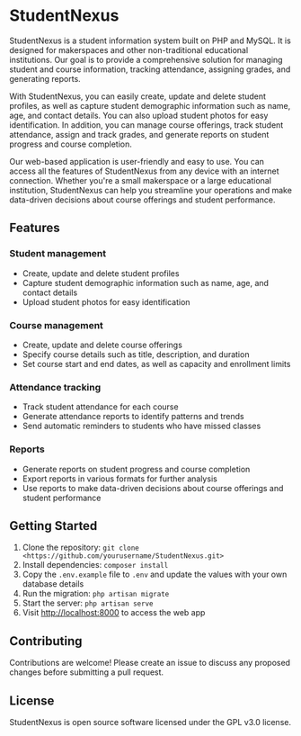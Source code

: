 # StudentNexus

StudentNexus is a student information system built on PHP and MySQL. It is designed for makerspaces and other non-traditional educational institutions. Our goal is to provide a comprehensive solution for managing student and course information, tracking attendance, assigning grades, and generating reports.

With StudentNexus, you can easily create, update and delete student profiles, as well as capture student demographic information such as name, age, and contact details. You can also upload student photos for easy identification. In addition, you can manage course offerings, track student attendance, assign and track grades, and generate reports on student progress and course completion.

Our web-based application is user-friendly and easy to use. You can access all the features of StudentNexus from any device with an internet connection. Whether you're a small makerspace or a large educational institution, StudentNexus can help you streamline your operations and make data-driven decisions about course offerings and student performance.

## Features

### Student management

- Create, update and delete student profiles
- Capture student demographic information such as name, age, and contact details
- Upload student photos for easy identification

### Course management

- Create, update and delete course offerings
- Specify course details such as title, description, and duration
- Set course start and end dates, as well as capacity and enrollment limits

### Attendance tracking

- Track student attendance for each course
- Generate attendance reports to identify patterns and trends
- Send automatic reminders to students who have missed classes

### Reports

- Generate reports on student progress and course completion
- Export reports in various formats for further analysis
- Use reports to make data-driven decisions about course offerings and student performance

## Getting Started

1. Clone the repository: `git clone <https://github.com/yourusername/StudentNexus.git>`
2. Install dependencies: `composer install`
3. Copy the `.env.example` file to `.env` and update the values with your own database details
4. Run the migration: `php artisan migrate`
5. Start the server: `php artisan serve`
6. Visit [http://localhost:8000](http://localhost:8000/) to access the web app

## Contributing

Contributions are welcome! Please create an issue to discuss any proposed changes before submitting a pull request.

## License

StudentNexus is open source software licensed under the GPL v3.0 license.
